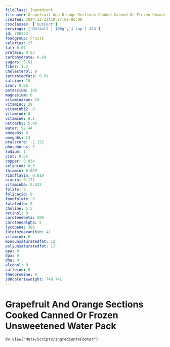 ```yaml
---
fileClass: Ingredient
filename: Grapefruit And Orange Sections Cooked Canned Or Frozen Unsweetened Water Pack
created: 2024-12-21T19:27:02-06:00
cssclasses: ['nutFact']
servings: ['Default | 100g','1 cup | 244']
id: 786552
foodgroup: Fruits
calories: 27
fat: 0.07
protein: 0.53
carbohydrate: 6.68
sugars: 5.51
fiber: 1.2
cholesterol: 0
saturatedfats: 0.01
calcium: 18
iron: 0.06
potassium: 108
magnesium: 6
vitaminarae: 19
vitaminc: 28
vitaminb12: 0
vitamind: 0
vitamine: 0.1
netcarbs: 5.48
water: 92.44
omega3s: 4
omega6s: 13
pralscore: -2.152
phosphorus: 7
sodium: 1
zinc: 0.05
copper: 0.034
selenium: 0.3
thiamin: 0.039
riboflavin: 0.019
niacin: 0.171
vitaminb6: 0.033
folate: 9
folicacid: 0
foodfolate: 9
folatedfe: 9
choline: 5.5
retinol: 0
carotenebeta: 209
carotenealpha: 5
lycopene: 386
luteinzeaxanthin: 42
vitamink: 0
monounsaturatedfat: 12
polyunsaturatedfat: 17
epa: 0
dpa: 0
dha: 0
alcohol: 0
caffeine: 0
theobromine: 0
200calorieweight: 740.741
---
```


# Grapefruit And Orange Sections Cooked Canned Or Frozen Unsweetened Water Pack

```dataviewjs
dv.view("Meta/Scripts/IngredientsFooter")
```